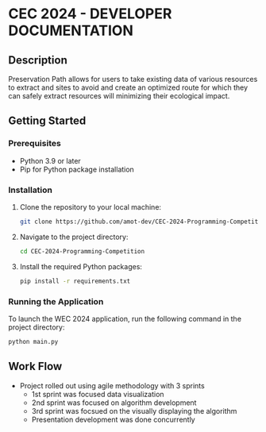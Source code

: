 # CEC 2024 - DEVELOPER DOCUMENTATION

## Description

Preservation Path allows for users to take existing data of various resources to extract and sites to avoid and create an optimized route for which they can safely extract resources will minimizing their ecological impact.

## Getting Started

### Prerequisites

- Python 3.9 or later
- Pip for Python package installation

### Installation

1. Clone the repository to your local machine:

    ```sh
    git clone https://github.com/amot-dev/CEC-2024-Programming-Competition
    ```

2. Navigate to the project directory:

    ```sh
    cd CEC-2024-Programming-Competition
    ```

3. Install the required Python packages:

    ```sh
    pip install -r requirements.txt
    ```

### Running the Application

To launch the WEC 2024 application, run the following command in the project directory:

```sh
python main.py
```

## Work Flow

- Project rolled out using agile methodology with 3 sprints
    - 1st sprint was focused data visualization
    - 2nd sprint was focused on algorithm development
    - 3rd sprint was focsued on the visually displaying the algorithm
    - Presentation development was done concurrently
